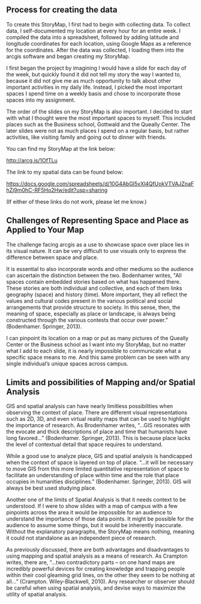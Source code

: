 ## Process for creating the data

To create this StoryMap, I first had to begin with collecting data. To collect data, I self-documented my location at every hour for an entire week. I compiled the data into a spreadsheet, followed by adding latitude and longitude coordinates for each location, using Google Maps as a reference for the coordinates. After the data was collected, I loading them into the arcgis software and began creating my StoryMap.

I first began the project by imagining I would have a slide for each day of the week, but quickly found it did not tell my story the way I wanted to, because it did not give me as much opportunity to talk about other important activities in my daily life. Instead, I picked the most important spaces I spend time on a weekly basis and chose to incorporate those spaces into my assignment.

The order of the slides on my StoryMap is also important. I decided to start with what I thought were the most important spaces to myself. This included places such as the Business school, Gottwald and the Queally Center. The later slides were not as much places I spend on a regular basis, but rather activities, like visiting family and going out to dinner with friends.

You can find my StoryMap at the link below:

http://arcg.is/1OfTLu

The link to my spatial data can be found below:

https://docs.google.com/spreadsheets/d/10G4AbGl5vXl4QfUokVTVAJZnaFhZj9m0hC-RF5Ho2Hw/edit?usp=sharing

(If either of these links do not work, please let me know.)

## Challenges of Representing Space and Place as Applied to Your Map

The challenge facing arcgis as a use to showcase space over place lies in its visual nature. It can be very difficult to use visuals only to express the difference between space and place.

It is essential to also incorporate words and other mediums so the audience can ascertain the distinction between the two. Bodenhamer writes, "All spaces contain embedded stories based on what has happened there. These stories are both individual and collective, and each of them links geography (space) and history (time). More important, they all reflect the values and cultural codes present in the various political and social arrangements that provide structure to society. In this sense, then, the meaning of space, especially as place or landscape, is always being constructed through the various contests that occur over power.” (Bodenhamer. Springer, 2013).

I can pinpoint its location on a map or put as many pictures of the Queally Center or the Business school as I want into my StoryMap, but no matter what I add to each slide, it is nearly impossible to communicate what a specific space means to me. And this same problem can be seen with any single individual’s unique spaces across campus.

## Limits and possibilities of Mapping and/or Spatial Analysis

GIS and spatial analysis can have nearly limitless possibilities when observing the context of place. There are different visual representations such as 2D, 3D, and even virtual reality maps that can be used to highlight the importance of research. As Brodenhamer writes, “…GIS resonates with the evocate and thick descriptions of place and time that humanists have long favored…” (Bodenhamer. Springer, 2013). This is because place lacks the level of contextual detail that space requires to understand. 

While a good use to analyze place, GIS and spatial analysis is handicapped when the context of space is layered on top of place. “…it will be necessary to move GIS from this more limited quantitative representation of space to facilitate an understanding of place within time and the role that place occupies in humanities disciplines.” (Bodenhamer. Springer, 2013). GIS will always be best used studying place.

Another one of the limits of Spatial Analysis is that it needs context to be understood. If I were to show slides with a map of campus with a few pinpoints across the area it would be impossible for an audience to understand the importance of those data points. It might be possible for the audience to assume some things, but it would be inherently inaccurate. Without the explanatory paragraphs, the StoryMap means nothing, meaning it could not standalone as an independent piece of research.

As previously discussed, there are both advantages and disadvantages to using mapping and spatial analysis as a means of research. As Crampton writes, there are, “…two contradictory parts – on one hand maps are incredibly powerful devices for creating knowledge and trapping people within their cool gleaming grid lines, on the other they seem to be nothing at all…” (Crampton. Wiley-Blackwell, 2010). Any researcher or observer should be careful when using spatial analysis, and devise ways to maximize the utility of spatial analysis.

